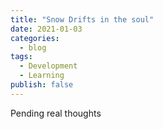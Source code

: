 ```yaml
---
title: "Snow Drifts in the soul"
date: 2021-01-03
categories:
  - blog
tags:
  - Development
  - Learning
publish: false
---
```


Pending real thoughts
